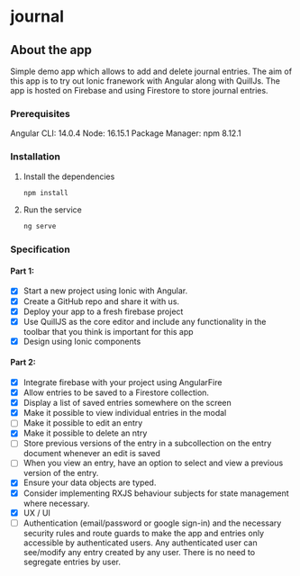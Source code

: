 # journal
## About the app
Simple demo app which allows to add and delete journal entries. 
The aim of this app is to try out Ionic franework with Angular along with QuillJs. 
The app is hosted on Firebase and using Firestore to store journal entries.

### Prerequisites
Angular CLI: 14.0.4
Node: 16.15.1
Package Manager: npm 8.12.1

### Installation
1. Install the dependencies
   ```sh
   npm install
   ```
2. Run the service
   ```sh
   ng serve
   ```
   
### Specification
#### **Part 1:**

- [x] Start a new project using Ionic with Angular.
- [x] Create a GitHub repo and share it with us.
- [x] Deploy your app to a fresh firebase project
- [x] Use QuillJS as the core editor and include any functionality in the toolbar that you think is important for this app
- [x] Design using Ionic components

#### **Part 2:**
- [x] Integrate firebase with your project using AngularFire
- [x] Allow entries to be saved to a Firestore collection.
- [x] Display a list of saved entries somewhere on the screen 
- [x] Make it possible to view individual entries in the modal
- [ ] Make it possible to edit an entry
- [x] Make it possible to delete an ntry
- [ ] Store previous versions of the entry in a subcollection on the entry document whenever an edit is saved
- [ ] When you view an entry, have an option to select and view a previous version of the entry.
- [x] Ensure your data objects are typed.
- [x] Consider implementing RXJS behaviour subjects for state management where necessary.
- [x] UX / UI
- [ ] Authentication (email/password or google sign-in) and the necessary security rules and route guards to make the app and entries only accessible by authenticated users. Any authenticated user can see/modify any entry created by any user. There is no need to segregate entries by user.
